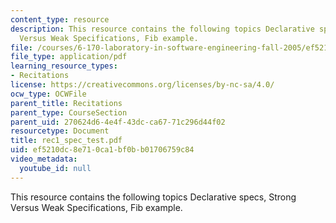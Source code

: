 ```yaml
---
content_type: resource
description: This resource contains the following topics Declarative specs, Strong
  Versus Weak Specifications, Fib example.
file: /courses/6-170-laboratory-in-software-engineering-fall-2005/ef5210dc8e710ca1bf0bb01706759c84_rec1_spec_test.pdf
file_type: application/pdf
learning_resource_types:
- Recitations
license: https://creativecommons.org/licenses/by-nc-sa/4.0/
ocw_type: OCWFile
parent_title: Recitations
parent_type: CourseSection
parent_uid: 270624d6-4e4f-43dc-ca67-71c296d44f02
resourcetype: Document
title: rec1_spec_test.pdf
uid: ef5210dc-8e71-0ca1-bf0b-b01706759c84
video_metadata:
  youtube_id: null
---
```

This resource contains the following topics Declarative specs, Strong Versus Weak Specifications, Fib example.
